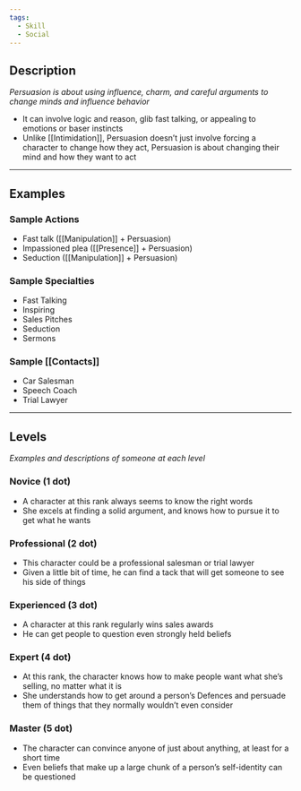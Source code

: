 ```yaml
---
tags:
  - Skill
  - Social
---
```


## Description

_Persuasion is about using influence, charm, and careful arguments to change minds and influence behavior_
- It can involve logic and reason, glib fast talking, or appealing to emotions or baser instincts
- Unlike [[Intimidation]], Persuasion doesn’t just involve forcing a character to change how they act, Persuasion is about changing their mind and how they want to act

---

## Examples

### Sample Actions

- Fast talk ([[Manipulation]] + Persuasion)
- Impassioned plea ([[Presence]] + Persuasion)
- Seduction ([[Manipulation]] + Persuasion)

### Sample Specialties

- Fast Talking
- Inspiring
- Sales Pitches
- Seduction
- Sermons

### Sample [[Contacts]]

- Car Salesman
- Speech Coach
- Trial Lawyer

---

## Levels

_Examples and descriptions of someone at each level_

### Novice (1 dot)

- A character at this rank always seems to know the right words
- She excels at finding a solid argument, and knows how to pursue it to get what he wants

### Professional (2 dot)

- This character could be a professional salesman or trial lawyer
- Given a little bit of time, he can find a tack that will get someone to see his side of things

### Experienced (3 dot)

- A character at this rank regularly wins sales awards
- He can get people to question even strongly held beliefs

### Expert (4 dot)

- At this rank, the character knows how to make people want what she’s selling, no matter what it is
- She understands how to get around a person’s Defences and persuade them of things that they normally wouldn’t even consider

### Master (5 dot)

- The character can convince anyone of just about anything, at least for a short time
- Even beliefs that make up a large chunk of a person’s self-identity can be questioned
